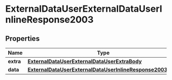# ExternalDataUserExternalDataUserInlineResponse2003

## Properties
Name | Type | Description | Notes
------------ | ------------- | ------------- | -------------
**extra** | [**ExternalDataUserExternalDataUserExtraBody**](ExternalDataUserExternalDataUserExtraBody.md) |  |  [optional]
**data** | [**ExternalDataUserExternalDataUserInlineResponse2003Data**](ExternalDataUserExternalDataUserInlineResponse2003Data.md) |  |  [optional]
